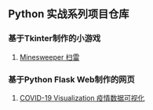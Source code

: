 ## Python 实战系列项目仓库

### 基于Tkinter制作的小游戏
1. [Minesweeper 扫雷](https://github.com/Suphx/python_project_repository/tree/master/01.Minesweeper)

### 基于Python Flask Web制作的网页
1. [COVID-19 Visualization 疫情数据可视化](https://github.com/Suphx/python_project_repository/tree/master/02.COVID-19-Visualization)